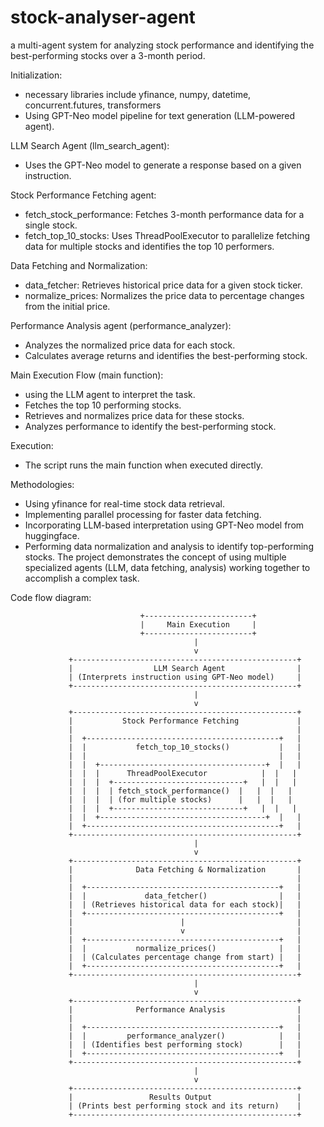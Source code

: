 # stock-analyser-agent
a multi-agent system for analyzing stock performance and identifying the best-performing stocks over a 3-month period. 

Initialization:
- necessary libraries include yfinance, numpy, datetime, concurrent.futures, transformers
- Using GPT-Neo model pipeline for text generation (LLM-powered agent).

  
LLM Search Agent (llm_search_agent):
- Uses the GPT-Neo model to generate a response based on a given instruction.

  
Stock Performance Fetching agent:
- fetch_stock_performance: Fetches 3-month performance data for a single stock.
- fetch_top_10_stocks: Uses ThreadPoolExecutor to parallelize fetching data for multiple stocks and identifies the top 10 performers.

  
Data Fetching and Normalization:
- data_fetcher: Retrieves historical price data for a given stock ticker.
- normalize_prices: Normalizes the price data to percentage changes from the initial price.

  
Performance Analysis agent (performance_analyzer):
- Analyzes the normalized price data for each stock.
- Calculates average returns and identifies the best-performing stock.

  
Main Execution Flow (main function):
- using the LLM agent to interpret the task.
- Fetches the top 10 performing stocks.
- Retrieves and normalizes price data for these stocks.
- Analyzes performance to identify the best-performing stock.

  
Execution:
- The script runs the main function when executed directly.

  
Methodologies:
- Using yfinance for real-time stock data retrieval.
- Implementing parallel processing for faster data fetching.
- Incorporating LLM-based interpretation using GPT-Neo model from huggingface.
- Performing data normalization and analysis to identify top-performing stocks.
The project demonstrates the concept of using multiple specialized agents (LLM, data fetching, analysis) working together to accomplish a complex task.

Code flow diagram:

                                 +------------------------+
                                 |     Main Execution     |
                                 +------------------------+
                                             |
                                             v
                 +--------------------------------------------------+
                 |                  LLM Search Agent                |
                 | (Interprets instruction using GPT-Neo model)     |
                 +--------------------------------------------------+
                                             |
                                             v
                 +--------------------------------------------------+
                 |           Stock Performance Fetching             |
                 |                                                  |
                 |  +-------------------------------------------+   |
                 |  |           fetch_top_10_stocks()           |   |
                 |  |                                           |   |
                 |  |  +-------------------------------------+  |   |
                 |  |  |      ThreadPoolExecutor            |  |   |
                 |  |  |  +-----------------------------+   |  |   |
                 |  |  |  | fetch_stock_performance()  |   |  |   |
                 |  |  |  | (for multiple stocks)      |   |  |   |
                 |  |  |  +-----------------------------+   |  |   |
                 |  |  +-------------------------------------+  |   |
                 |  +-------------------------------------------+   |
                 +--------------------------------------------------+
                                             |
                                             v
                 +--------------------------------------------------+
                 |              Data Fetching & Normalization       |
                 |                                                  |
                 |  +-------------------------------------------+   |
                 |  |             data_fetcher()                |   |
                 |  | (Retrieves historical data for each stock)|   |
                 |  +-------------------------------------------+   |
                 |                        |                         |
                 |                        v                         |
                 |  +-------------------------------------------+   |
                 |  |           normalize_prices()              |   |
                 |  | (Calculates percentage change from start) |   |
                 |  +-------------------------------------------+   |
                 +--------------------------------------------------+
                                             |
                                             v
                 +--------------------------------------------------+
                 |              Performance Analysis                |
                 |                                                  |
                 |  +-------------------------------------------+   |
                 |  |         performance_analyzer()            |   |
                 |  | (Identifies best performing stock)        |   |
                 |  +-------------------------------------------+   |
                 +--------------------------------------------------+
                                             |
                                             v
                 +--------------------------------------------------+
                 |                 Results Output                   |
                 | (Prints best performing stock and its return)    |
                 +--------------------------------------------------+
